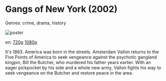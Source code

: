 # Gangs of New York (2002)

Genres: crime, drama, history

![poster](http://image.tmdb.org/t/p/w500/ytKo2tLvKUd9Kbs0poXSQh6ft7d.jpg)

en:
  [720p](magnet:?xt=urn:btih:FFA501CDB8239F6975D8EAAB3D9C07B7A48E6D04&tr=udp://glotorrents.pw:6969/announce&tr=udp://tracker.opentrackr.org:1337/announce&tr=udp://torrent.gresille.org:80/announce&tr=udp://tracker.openbittorrent.com:80&tr=udp://tracker.coppersurfer.tk:6969&tr=udp://tracker.leechers-paradise.org:6969&tr=udp://p4p.arenabg.ch:1337&tr=udp://tracker.internetwarriors.net:1337)
  [1080p](magnet:?xt=urn:btih:52649FD3CC120D488ED5C3C0EFA3FF3D97F3412C&tr=udp://glotorrents.pw:6969/announce&tr=udp://tracker.opentrackr.org:1337/announce&tr=udp://torrent.gresille.org:80/announce&tr=udp://tracker.openbittorrent.com:80&tr=udp://tracker.coppersurfer.tk:6969&tr=udp://tracker.leechers-paradise.org:6969&tr=udp://p4p.arenabg.ch:1337&tr=udp://tracker.internetwarriors.net:1337)
  


It's 1863. America was born in the streets. Amsterdam Vallon returns to the Five Points of America to seek vengeance against the psychotic gangland kingpin, Bill the Butcher, who murdered his father years earlier. With an eager pickpocket by his side and a whole new army, Vallon fights his way to seek vengeance on the Butcher and restore peace in the area.